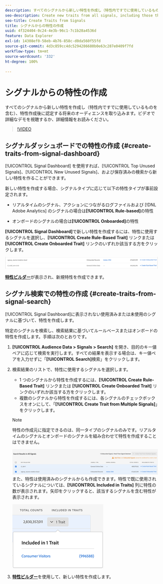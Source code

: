 ```yaml
---
description: すべてのシグナルから新しい特性を作成し（特性内ですでに使用しているものを含む）、特性作成後に認定する将来のオーディエンスを取り込みます。
seo-description: Create new traits from all signals, including those that are already used in traits, and capture future audiences that qualify after trait creation.
seo-title: Create Traits from Signals
title: シグナルからの特性の作成
uuid: 4f324404-0c24-4e3b-96c1-7c1b28a4536d
feature: Data Explorer
exl-id: 14308ef0-58eb-4b76-858c-d0da560f55fd
source-git-commit: 4d3c859cc4dc5294286680b0e63c287e0409f7fd
workflow-type: tm+mt
source-wordcount: '332'
ht-degree: 100%

---
```


# シグナルからの特性の作成

すべてのシグナルから新しい特性を作成し（特性内ですでに使用しているものを含む）、特性作成後に認定する将来のオーディエンスを取り込みます。ビデオで詳細なデモを視聴するか、詳細情報をお読みください。

>[!VIDEO](https://video.tv.adobe.com/v/25169/?quality=12)

## シグナルダッシュボードでの特性の作成 {#create-traits-from-signal-dashboard}

[!UICONTROL Signal Dashboard] を使用すれば、[!UICONTROL Top Unused Signals]、[!UICONTROL New Unused Signals]、および保存済みの検索から新しい特性を作ることができます。

新しい特性を作成する場合、シグナルタイプに応じて以下の特性タイプが事前設定されます。

* リアルタイムのシグナル、アクションにつながるログファイルおよび [!DNL Adobe Analytics] のシグナルの場合は&#x200B;**[!UICONTROL Rule-based]**&#x200B;の特性

* オンボードのシグナルの場合は&#x200B;**[!UICONTROL Onboarded]**&#x200B;の特性

**[!UICONTROL Signal Dashboard]**&#x200B;で新しい特性を作成するには、特性に使用するシグナルを選択し、**[!UICONTROL Create Rule-Based Trait]** リンクまたは **[!UICONTROL Create Onboarded Trait]** リンクのいずれか該当する方をクリックします。

![](assets/signals-create-trait.png)

**[特性ビルダー](../../features/traits/about-trait-builder.md)**&#x200B;が表示され、新規特性を作成できます。

## シグナル検索での特性の作成 {#create-traits-from-signal-search}

[!UICONTROL Signal Dashboard]に表示されない使用済みまたは未使用のシグナルに基づいて、特性を作成します。

特定のシグナルを検索し、検索結果に基づいてルールベースまたはオンボードの特性を作成します。手順は次のとおりです。

1. **[!UICONTROL Audience Data > Signals > Search]** を開き、目的のキー値ベアに応じて検索を実行します。すべての結果を表示する場合は、キー値ペアを入力せずに「**[!UICONTROL Search]**&#x200B;検索」をクリックします。
2. 検索結果のリストで、特性に使用するシグナルを選択します。
   * 1 つのシグナルから特性を作成するには、**[!UICONTROL Create Rule-Based Trait]** リンクまたは **[!UICONTROL Create Onboarded Trait]** リンクのいずれか該当する方をクリックします。
   * 複数のシグナルから特性を作成するには、各シグナルのチェックボックスをオンにして、「**[!UICONTROL Create Trait from Multiple Signals]**」をクリックします。

   >[!NOTE]
   >特性の作成元に指定できるのは、同一タイプのシグナルのみです。リアルタイムのシグナルとオンボードのシグナルを組み合わせて特性を作成することはできません。
   >
   > ![](assets/signals-create-trait-search.png)
   >また、特性は使用済みのシグナルからも作成できます。特性で既に使用されているシグナルについては、**[!UICONTROL Included in Traits]** 列に特性の数が表示されます。矢印をクリックすると、該当するシグナルを含む特性が表示されます。
   >
   >![](assets/signals-used-traits.png)

3. **[特性ビルダー](../../features/traits/about-trait-builder.md)**&#x200B;を使用して、新しい特性を作成します。
